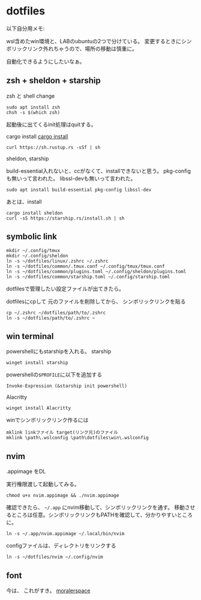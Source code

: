 # dotfiles

以下自分用メモ:  

wsl含めたwin環境と、LABのubuntuの2つで分けている。
変更するときにシンボリックリンク外れちゃうので、場所の移動は慎重に。


自動化できるようにしたいなぁ。

## zsh + sheldon + starship
zsh と shell change
```
sudo apt install zsh
chsh -s $(which zsh)

```

起動後に出てくるinit処理はquitする。

cargo install
[cargo install](https://doc.rust-lang.org/cargo/getting-started/installation.html)
```
curl https://sh.rustup.rs -sSf | sh
```

sheldon, starship

build-essential入れないと、ccがなくて、installできないと思う。
pkg-configも無いって言われた。
libssl-devも無いって言われた。
```
sudo apt install build-essential pkg-config libssl-dev
```
あとは、install
```
cargo install sheldon
curl -sS https://starship.rs/install.sh | sh

```


## symbolic link 
```
mkdir ~/.config/tmux
mkdir ~/.config/sheldon
ln -s ~/dotfiles/linux/.zshrc ~/.zshrc
ln -s ~/dotfiles/common/.tmux.conf ~/.config/tmux/tmux.conf
ln -s ~/dotfiles/common/plugins.toml ~/.config/sheldon/plugins.toml
ln -s ~/dotfiles/common/starship.toml ~/.config/starship.toml
```



dotfilesで管理したい設定ファイルが出てきたら。

dotfilesにcpして 元のファイルを削除してから、
シンボリックリンクを貼る
```
cp ~/.zshrc ~/dotfiles/path/to/.zshrc
ln -s ~/dotfiles/path/to/.zshrc ~
```



## win terminal

powershellにもstarshipを入れる。
starship
```
winget install starship
```
powershellの`$PROFILE`に以下を追加する
```
Invoke-Expression (&starship init powershell)
```


Alacritty
```
winget install Alacritty
```

winでシンボリックリンク作るには
```
mklink linkファイル target(リンク元)のファイル
mklink \path\.wslconfig \path\dotfiles\win\.wslconfig
```


## nvim
.appimage をDL

実行権限渡して起動してみる。
```
chmod u+x nvim.appimage && ./nvim.appimage
```

確認できたら、
`~/.app`
にnvim移動して、シンボリックリンクを通す。 移動させるところは任意。シンボリックリンクもPATHを確認して、分かりやすいところに。
```
ln -s ~/.app/nvim.appimage ~/.local/bin/nvim
```

configファイルは、ディレクトリをリンクする
```
ln -s ~/dotfiles/nvim ~/.config/nvim
```


## font
今は、 これがすき。
[moralerspace](https://github.com/yuru7/moralerspace)
